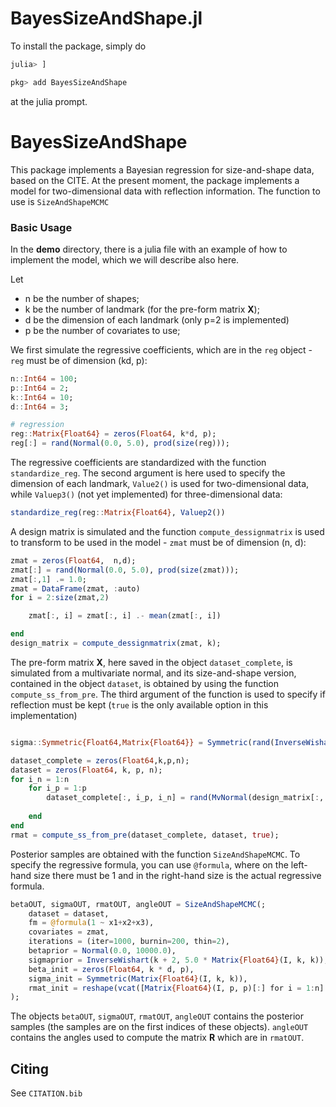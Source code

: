 # BayesSizeAndShape.jl

<!--![Lifecycle](https://img.shields.io/badge/lifecycle-experimental-orange.svg)<!--
![Lifecycle](https://img.shields.io/badge/lifecycle-maturing-blue.svg)
![Lifecycle](https://img.shields.io/badge/lifecycle-stable-green.svg)
![Lifecycle](https://img.shields.io/badge/lifecycle-retired-orange.svg)
![Lifecycle](https://img.shields.io/badge/lifecycle-archived-red.svg)
![Lifecycle](https://img.shields.io/badge/lifecycle-dormant-blue.svg) -->
<!--[![Build Status](https://travis-ci.com/GianlucaMastrantonio/BayesSizeAndShape.jl.svg?branch=master)](https://travis-ci.com/GianlucaMastrantonio/BayesSizeAndShape.jl)
[![codecov.io](http://codecov.io/github/GianlucaMastrantonio/BayesSizeAndShape.jl/coverage.svg?branch=master)](http://codecov.io/github/GianlucaMastrantonio/BayesSizeAndShape.jl?branch=master)-->
<!--
[![Documentation](https://img.shields.io/badge/docs-stable-blue.svg)](https://GianlucaMastrantonio.github.io/BayesSizeAndShape.jl/stable)
[![Documentation](https://img.shields.io/badge/docs-master-blue.svg)](https://GianlucaMastrantonio.github.io/BayesSizeAndShape.jl/dev)
-->

To install the package, simply do
```julia
julia> ]

pkg> add BayesSizeAndShape
```
at the julia prompt.

# **BayesSizeAndShape**

This package implements a Bayesian regression for size-and-shape data, based on the CITE.
At the present moment, the package implements a model for two-dimensional data with reflection information. The function to use is `SizeAndShapeMCMC`

### **Basic Usage**

In the **demo** directory, there is a julia file with an example of how to implement the model, which we will describe also here. 

Let 
* n be the number of shapes;
* k be the number of landmark (for the pre-form matrix **X**);
* d be the dimension of each landmark (only p=2 is implemented)
* p be the number of covariates to use;

We first simulate the regressive coefficients, which are in the `reg` object -  `reg` must be of  dimension (kd, p):
```julia
n::Int64 = 100;
p::Int64 = 2;
k::Int64 = 10;
d::Int64 = 3;

# regression
reg::Matrix{Float64} = zeros(Float64, k*d, p);
reg[:] = rand(Normal(0.0, 5.0), prod(size(reg)));
```
The regressive coefficients are standardized with the function `standardize_reg`. The second argument is here used to specify the dimension of each landmark, `Value2()` is used for two-dimensional data, while `Valuep3()` (not yet implemented) for three-dimensional data:  
```julia
standardize_reg(reg::Matrix{Float64}, Valuep2())
```

A design matrix is simulated and the function `compute_dessignmatrix` is used to transform to be used in the model - `zmat`  must be of  dimension (n, d):
```julia
zmat = zeros(Float64,  n,d);
zmat[:] = rand(Normal(0.0, 5.0), prod(size(zmat)));
zmat[:,1] .= 1.0;
zmat = DataFrame(zmat, :auto)
for i = 2:size(zmat,2)

    zmat[:, i] = zmat[:, i] .- mean(zmat[:, i])

end
design_matrix = compute_dessignmatrix(zmat, k);
```

The pre-form matrix **X**, here saved in the object `dataset_complete`, is simulated from a multivariate normal, and its size-and-shape version, contained in the object `dataset`, is obtained by using the function `compute_ss_from_pre`. The third argument of the function is used to specify if reflection must be kept (`true` is the only available option in this implementation)
```julia

sigma::Symmetric{Float64,Matrix{Float64}} = Symmetric(rand(InverseWishart(k + 2, 5.0 * Matrix{Float64}(I, k, k))));

dataset_complete = zeros(Float64,k,p,n);
dataset = zeros(Float64, k, p, n);
for i_n = 1:n
    for i_p = 1:p
        dataset_complete[:, i_p, i_n] = rand(MvNormal(design_matrix[:, :, i_n] * reg[:, i_p], sigma))
        
    end
end
rmat = compute_ss_from_pre(dataset_complete, dataset, true);
```

Posterior samples are obtained with the function `SizeAndShapeMCMC`. To specify the regressive formula, you can use `@formula`, where on the left-hand size there must be 1 and in the right-hand size is the actual regressive formula.
```julia
betaOUT, sigmaOUT, rmatOUT, angleOUT = SizeAndShapeMCMC(;
    dataset = dataset,
    fm = @formula(1 ~ x1+x2+x3),
    covariates = zmat,
    iterations = (iter=1000, burnin=200, thin=2),
    betaprior = Normal(0.0, 10000.0),
    sigmaprior = InverseWishart(k + 2, 5.0 * Matrix{Float64}(I, k, k)),
    beta_init = zeros(Float64, k * d, p),
    sigma_init = Symmetric(Matrix{Float64}(I, k, k)),
    rmat_init = reshape(vcat([Matrix{Float64}(I, p, p)[:] for i = 1:n]...), (p, p, n))
);
```
The objects `betaOUT`, `sigmaOUT`, `rmatOUT`, `angleOUT` contains the posterior samples (the samples are on the first indices of these objects). `angleOUT` contains the angles used to compute the matrix **R** which are in `rmatOUT`.

## Citing

See `CITATION.bib`